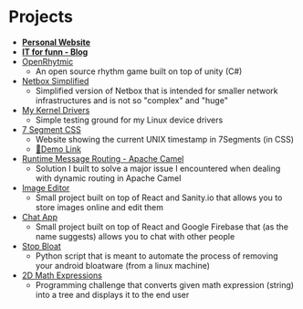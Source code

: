# Projects
  - <b><a href="http:osamu-san.42web.io/">Personal Website</a></b>
  - <b><a href="https://osamu-kj.gitbook.io/it-for-fun/">IT for funn - Blog</a></b>
  - <a href="https://github.com/osamu-kj/OpenRhythmic">OpenRhytmic</a>
    - An open source rhythm game built on top of unity (C#)
  - <a href="https://github.com/osamu-kj/NetboxSimplified">Netbox Simplified</a>
    - Simplified version of Netbox that is intended for smaller network infrastructures and is not so "complex" and "huge"
  - <a href="https://github.com/osamu-kj/KernelDrivers">My Kernel Drivers</a>
    - Simple testing ground for my Linux device drivers
  - <a href="https://github.com/osamu-kj/7SegmentCSS">7 Segment CSS</a>
    - Website showing the current UNIX timestamp in 7Segments (in CSS)
    - <a href="https://segmentcsshosting.web.app">🔴Demo Link</a>
  - <a href="https://github.com/osamu-kj/RuntimeMessageRouting">Runtime Message Routing - Apache Camel</a>
    - Solution I built to solve a major issue I encountered when dealing with dynamic routing in Apache Camel
  - <a href="https://image-editor-pi.vercel.app/">Image Editor</a>
    - Small project built on top of React and Sanity.io that allows you to store images online and edit them
  - <a href="https://chat-app-gamma-beige.vercel.app">Chat App</a>
    - Small project built on top of React and Google Firebase that (as the name suggests) allows you to chat with other people
  - <a href="https://github.com/osamu-kj/StopBloat/">Stop Bloat</a>
    - Python script that is meant to automate the process of removing your android bloatware (from a linux machine) 
  - <a href="https://github.com/osamu-kj/2DMathExpressions">2D Math Expressions</a> 
    - Programming challenge that converts given math expression (string) into a tree and displays it to the end user

